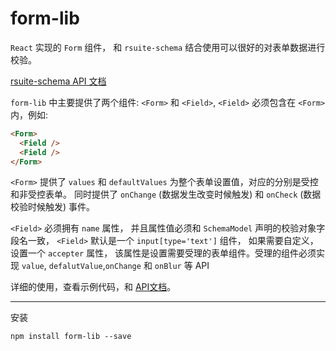 # form-lib

`React` 实现的 `Form` 组件， 和 `rsuite-schema` 结合使用可以很好的对表单数据进行校验。

[rsuite-schema API 文档](https://rsuitejs.com/components/schema)

`form-lib` 中主要提供了两个组件: `<Form>` 和 `<Field>`,  `<Field>` 必须包含在 `<Form>` 内，例如:

```html
<Form>
  <Field />
  <Field />
</Form>
```
`<Form>` 提供了 `values` 和 `defaultValues` 为整个表单设置值，对应的分别是受控和非受控表单。
同时提供了 `onChange` (数据发生改变时候触发) 和 `onCheck` (数据校验时候触发) 事件。

`<Field>` 必须拥有 `name` 属性， 并且属性值必须和 `SchemaModel` 声明的校验对象字段名一致，
`<Field>` 默认是一个 `input[type='text']` 组件， 如果需要自定义，设置一个 `accepter` 属性，
该属性是设置需要受理的表单组件。受理的组件必须实现 `value`, `defalutValue`,`onChange` 和 `onBlur` 等 API

详细的使用，查看示例代码，和 [API文档](https://rsuitejs.com/form-lib/)。

------
安装

```
npm install form-lib --save
```
